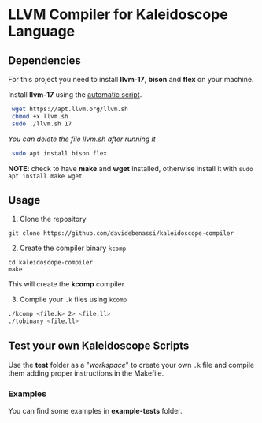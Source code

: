 # LLVM Compiler for Kaleidoscope Language

## Dependencies

For this project you need to install **llvm-17**, **bison** and **flex** on your machine.

Install **llvm-17** using the [automatic script](https://apt.llvm.org/).
```bash
 wget https://apt.llvm.org/llvm.sh
 chmod +x llvm.sh
 sudo ./llvm.sh 17
```
_You can delete the file llvm.sh after running it_

```bash
 sudo apt install bison flex
```
**NOTE**: check to have **make** and **wget** installed, otherwise install it with ```sudo apt install make wget``` 

## Usage

1. Clone the repository
```
git clone https://github.com/davidebenassi/kaleidoscope-compiler
```

2. Create the compiler binary ```kcomp```
```
cd kaleidoscope-compiler
make
``` 
This will create the **kcomp** compiler 

3. Compile your ```.k``` files using ```kcomp```
```bash
./kcomp <file.k> 2> <file.ll>
./tobinary <file.ll>
```

## Test your own Kaleidoscope Scripts
Use the **test** folder as a "_workspace_" to create your own ```.k``` file and compile them adding proper instructions in the Makefile.

### Examples
You can find some examples in **example-tests** folder.
